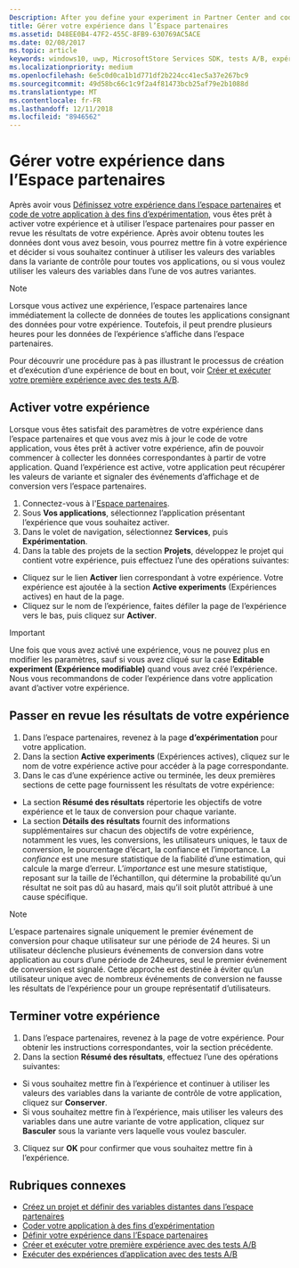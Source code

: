 ```yaml
---
Description: After you define your experiment in Partner Center and code your experiment in your app, you are ready to active your experiment and use Partner Center to review the results of your experiment.
title: Gérer votre expérience dans l’Espace partenaires
ms.assetid: D48EE0B4-47F2-455C-8FB9-630769AC5ACE
ms.date: 02/08/2017
ms.topic: article
keywords: windows10, uwp, MicrosoftStore Services SDK, tests A/B, expériences
ms.localizationpriority: medium
ms.openlocfilehash: 6e5c0d0ca1b1d771df2b224cc41ec5a37e267bc9
ms.sourcegitcommit: 49d58bc66c1c9f2a4f81473bcb25af79e2b1088d
ms.translationtype: MT
ms.contentlocale: fr-FR
ms.lasthandoff: 12/11/2018
ms.locfileid: "8946562"
---
```

# <a name="manage-your-experiment-in-partner-center"></a>Gérer votre expérience dans l’Espace partenaires

Après avoir vous [Définissez votre expérience dans l’espace partenaires](define-your-experiment-in-the-dev-center-dashboard.md) et [code de votre application à des fins d’expérimentation](code-your-experiment-in-your-app.md), vous êtes prêt à activer votre expérience et à utiliser l’espace partenaires pour passer en revue les résultats de votre expérience. Après avoir obtenu toutes les données dont vous avez besoin, vous pourrez mettre fin à votre expérience et décider si vous souhaitez continuer à utiliser les valeurs des variables dans la variante de contrôle pour toutes vos applications, ou si vous voulez utiliser les valeurs des variables dans l’une de vos autres variantes.

> [!NOTE]
> Lorsque vous activez une expérience, l’espace partenaires lance immédiatement la collecte de données de toutes les applications consignant des données pour votre expérience. Toutefois, il peut prendre plusieurs heures pour les données de l’expérience s’affiche dans l’espace partenaires.

Pour découvrir une procédure pas à pas illustrant le processus de création et d’exécution d’une expérience de bout en bout, voir [Créer et exécuter votre première expérience avec des tests A/B](create-and-run-your-first-experiment-with-a-b-testing.md).

## <a name="activate-your-experiment"></a>Activer votre expérience

Lorsque vous êtes satisfait des paramètres de votre expérience dans l’espace partenaires et que vous avez mis à jour le code de votre application, vous êtes prêt à activer votre expérience, afin de pouvoir commencer à collecter les données correspondantes à partir de votre application. Quand l’expérience est active, votre application peut récupérer les valeurs de variante et signaler des événements d’affichage et de conversion vers l’espace partenaires.

1. Connectez-vous à l'[Espace partenaires](https://partner.microsoft.com/dashboard).
2. Sous **Vos applications**, sélectionnez l’application présentant l’expérience que vous souhaitez activer.
3. Dans le volet de navigation, sélectionnez **Services**, puis **Expérimentation**.
4. Dans la table des projets de la section **Projets**, développez le projet qui contient votre expérience, puis effectuez l’une des opérations suivantes:
  * Cliquez sur le lien **Activer** lien correspondant à votre expérience. Votre expérience est ajoutée à la section **Active experiments** (Expériences actives) en haut de la page.
  * Cliquez sur le nom de l’expérience, faites défiler la page de l’expérience vers le bas, puis cliquez sur **Activer**.

> [!IMPORTANT]
> Une fois que vous avez activé une expérience, vous ne pouvez plus en modifier les paramètres, sauf si vous avez cliqué sur la case **Editable experiment (Expérience modifiable)** quand vous avez créé l’expérience. Nous vous recommandons de coder l’expérience dans votre application avant d’activer votre expérience.

## <a name="review-the-results-of-your-experiment"></a>Passer en revue les résultats de votre expérience

1. Dans l’espace partenaires, revenez à la page **d’expérimentation** pour votre application.
2. Dans la section **Active experiments** (Expériences actives), cliquez sur le nom de votre expérience active pour accéder à la page correspondante.
3. Dans le cas d’une expérience active ou terminée, les deux premières sections de cette page fournissent les résultats de votre expérience:
  * La section **Résumé des résultats** répertorie les objectifs de votre expérience et le taux de conversion pour chaque variante.
  * La section **Détails des résultats** fournit des informations supplémentaires sur chacun des objectifs de votre expérience, notamment les vues, les conversions, les utilisateurs uniques, le taux de conversion, le pourcentage d’écart, la confiance et l’importance. La *confiance* est une mesure statistique de la fiabilité d’une estimation, qui calcule la marge d’erreur. L’*importance* est une mesure statistique, reposant sur la taille de l’échantillon, qui détermine la probabilité qu’un résultat ne soit pas dû au hasard, mais qu’il soit plutôt attribué à une cause spécifique.

> [!NOTE]
> L’espace partenaires signale uniquement le premier événement de conversion pour chaque utilisateur sur une période de 24 heures. Si un utilisateur déclenche plusieurs événements de conversion dans votre application au cours d’une période de 24heures, seul le premier événement de conversion est signalé. Cette approche est destinée à éviter qu’un utilisateur unique avec de nombreux événements de conversion ne fausse les résultats de l’expérience pour un groupe représentatif d’utilisateurs.


## <a name="complete-your-experiment"></a>Terminer votre expérience

1. Dans l’espace partenaires, revenez à la page de votre expérience. Pour obtenir les instructions correspondantes, voir la section précédente.
2. Dans la section **Résumé des résultats**, effectuez l’une des opérations suivantes:
  * Si vous souhaitez mettre fin à l’expérience et continuer à utiliser les valeurs des variables dans la variante de contrôle de votre application, cliquez sur **Conserver**.
  * Si vous souhaitez mettre fin à l’expérience, mais utiliser les valeurs des variables dans une autre variante de votre application, cliquez sur **Basculer** sous la variante vers laquelle vous voulez basculer.
3. Cliquez sur **OK** pour confirmer que vous souhaitez mettre fin à l’expérience.


## <a name="related-topics"></a>Rubriques connexes

* [Créez un projet et définir des variables distantes dans l’espace partenaires](create-a-project-and-define-remote-variables-in-the-dev-center-dashboard.md)
* [Coder votre application à des fins d’expérimentation](code-your-experiment-in-your-app.md)
* [Définir votre expérience dans l’Espace partenaires](define-your-experiment-in-the-dev-center-dashboard.md)
* [Créer et exécuter votre première expérience avec des tests A/B](create-and-run-your-first-experiment-with-a-b-testing.md)
* [Exécuter des expériences d’application avec des tests A/B](run-app-experiments-with-a-b-testing.md)
